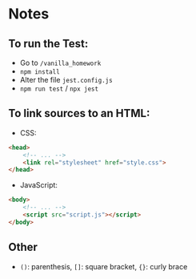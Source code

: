 # Notes

## To run the Test:

- Go to `/vanilla_homework`
- `npm install`
- Alter the file `jest.config.js`
- `npm run test` / `npx jest`

## To link sources to an HTML:

- CSS: 

```html
<head>
    <!-- ... -->
    <link rel="stylesheet" href="style.css">
</head>
```

- JavaScript:

```html
<body>
    <!-- ... -->
    <script src="script.js"></script>
</body>
```

## Other

- `()`: parenthesis, `[]`: square bracket, `{}`: curly brace